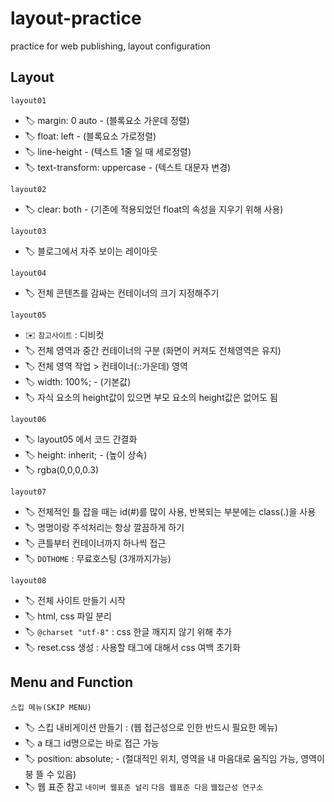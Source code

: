 # layout-practice

practice for web publishing, layout configuration

## Layout

`layout01`

- 🏷 margin: 0 auto - (블록요소 가운데 정렬)
- 🏷 float: left - (블록요소 가로정렬)
- 🏷 line-height - (텍스트 1줄 일 때 세로정렬)
- 🏷 text-transform: uppercase - (텍스트 대문자 변경)

`layout02`

- 🏷 clear: both - (기존에 적용되었던 float의 속성을 지우기 위해 사용)

`layout03`

- 🏷 블로그에서 자주 보이는 레이아웃

`layout04`

- 🏷 전체 콘텐츠를 감싸는 컨테이너의 크기 지정해주기

`layout05`

- ✉️ `참고사이트` : 디비컷
- 🏷 전체 영역과 중간 컨테이너의 구분 (화면이 커져도 전체영역은 유지)
- 🏷 전체 영역 작업 > 컨테이너(::가운데) 영역
- 🏷 width: 100%; - (기본값)
- 🏷 자식 요소의 height값이 있으면 부모 요소의 height값은 없어도 됨

`layout06`

- 🏷 layout05 에서 코드 간결화
- 🏷 height: inherit; - (높이 상속)
- 🏷 rgba(0,0,0,0.3)

`layout07`

- 🏷 전체적인 틀 잡을 때는 id(#)를 많이 사용, 반복되는 부분에는 class(.)을 사용
- 🏷 명명이랑 주석처리는 항상 깔끔하게 하기
- 🏷 큰틀부터 컨테이너까지 하나씩 접근
- 🏷 `DOTHOME` : 무료호스팅 (3개까지가능)

`layout08`

- 🏷 전체 사이트 만들기 시작
- 🏷 html, css 파일 분리
- 🏷 `@charset "utf-8"` : css 한글 깨지지 않기 위해 추가
- 🏷 reset.css 생성 : 사용할 태그에 대해서 css 여백 초기화

## Menu and Function

`스킵 메뉴(SKIP MENU)`

- 🏷 스킵 내비게이션 만들기 : (웹 접근성으로 인한 반드시 필요한 메뉴)
- 🏷 a 태그 id명으로는 바로 접근 가능
- 🏷 position: absolute; - (절대적인 위치, 영역을 내 마음대로 움직임 가능, 영역이 붕 뜰 수 있음)
- 🏷 웹 표준 참고 `네이버 웹표준 널리` `다음 웹표준 다음` `웹접근성 연구소`
